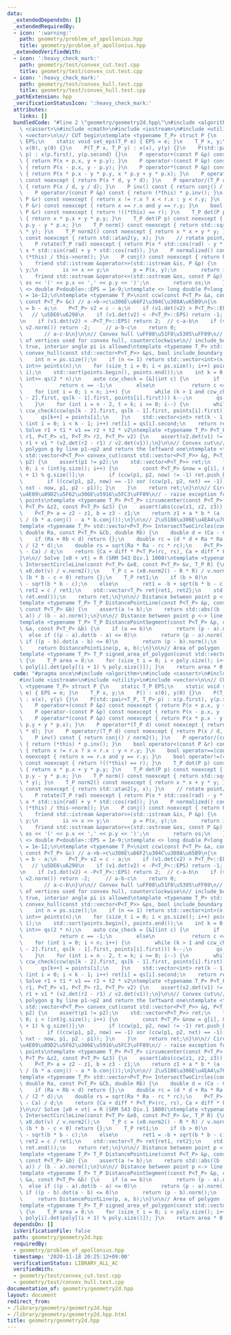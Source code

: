 ```yaml
---
data:
  _extendedDependsOn: []
  _extendedRequiredBy:
  - icon: ':warning:'
    path: geometry/problem_of_apollonius.hpp
    title: geometry/problem_of_apollonius.hpp
  _extendedVerifiedWith:
  - icon: ':heavy_check_mark:'
    path: geometry/test/convex_cut.test.cpp
    title: geometry/test/convex_cut.test.cpp
  - icon: ':heavy_check_mark:'
    path: geometry/test/convex_hull.test.cpp
    title: geometry/test/convex_hull.test.cpp
  _pathExtension: hpp
  _verificationStatusIcon: ':heavy_check_mark:'
  attributes:
    links: []
  bundledCode: "#line 2 \"geometry/geometry2d.hpp\"\n#include <algorithm>\n#include\
    \ <cassert>\n#include <cmath>\n#include <iostream>\n#include <utility>\n#include\
    \ <vector>\n\n// CUT begin\ntemplate <typename T_P> struct P {\n    static T_P\
    \ EPS;\n    static void set_eps(T_P e) { EPS = e; }\n    T_P x, y;\n    P() :\
    \ x(0), y(0) {}\n    P(T_P x, T_P y) : x(x), y(y) {}\n    P(std::pair<T_P, T_P>\
    \ p) : x(p.first), y(p.second) {}\n    P operator+(const P &p) const noexcept\
    \ { return P(x + p.x, y + p.y); }\n    P operator-(const P &p) const noexcept\
    \ { return P(x - p.x, y - p.y); }\n    P operator*(const P &p) const noexcept\
    \ { return P(x * p.x - y * p.y, x * p.y + y * p.x); }\n    P operator*(T_P d)\
    \ const noexcept { return P(x * d, y * d); }\n    P operator/(T_P d) const noexcept\
    \ { return P(x / d, y / d); }\n    P inv() const { return conj() / norm2(); }\n\
    \    P operator/(const P &p) const { return (*this) * p.inv(); }\n    bool operator<(const\
    \ P &r) const noexcept { return x != r.x ? x < r.x : y < r.y; }\n    bool operator==(const\
    \ P &r) const noexcept { return x == r.x and y == r.y; }\n    bool operator!=(const\
    \ P &r) const noexcept { return !((*this) == r); }\n    T_P dot(P p) const noexcept\
    \ { return x * p.x + y * p.y; }\n    T_P det(P p) const noexcept { return x *\
    \ p.y - y * p.x; }\n    T_P norm() const noexcept { return std::sqrt(x * x + y\
    \ * y); }\n    T_P norm2() const noexcept { return x * x + y * y; }\n    T_P arg()\
    \ const noexcept { return std::atan2(y, x); }\n    // rotate point/vector by rad\n\
    \    P rotate(T_P rad) noexcept { return P(x * std::cos(rad) - y * std::sin(rad),\
    \ x * std::sin(rad) + y * std::cos(rad)); }\n    P normalized() const { return\
    \ (*this) / this->norm(); }\n    P conj() const noexcept { return P(x, -y); }\n\
    \    friend std::istream &operator>>(std::istream &is, P &p) {\n        T_P x,\
    \ y;\n        is >> x >> y;\n        p = P(x, y);\n        return is;\n    }\n\
    \    friend std::ostream &operator<<(std::ostream &os, const P &p) {\n       \
    \ os << '(' << p.x << ',' << p.y << ')';\n        return os;\n    }\n};\ntemplate\
    \ <> double P<double>::EPS = 1e-9;\ntemplate <> long double P<long double>::EPS\
    \ = 1e-12;\n\ntemplate <typename T_P>\nint ccw(const P<T_P> &a, const P<T_P> &b,\
    \ const P<T_P> &c) // a->b->c\u306E\u66F2\u304C\u308A\u65B9\n{\n    P<T_P> v1\
    \ = b - a;\n    P<T_P> v2 = c - a;\n    if (v1.det(v2) > P<T_P>::EPS) return 1;\
    \   // \u5DE6\u6298\n    if (v1.det(v2) < -P<T_P>::EPS) return -1; // \u53F3\u6298\
    \n    if (v1.dot(v2) < -P<T_P>::EPS) return 2;  // c-a-b\n    if (v1.norm() <\
    \ v2.norm()) return -2;     // a-b-c\n    return 0;                          \
    \       // a-c-b\n}\n\n// Convex hull \uFF08\u51F8\u5305\uFF09\n// return: IDs\
    \ of vertices used for convex hull, counterclockwise\n// include_boundary: If\
    \ true, interior angle pi is allowed\ntemplate <typename T_P> std::vector<int>\
    \ convex_hull(const std::vector<P<T_P>> &ps, bool include_boundary = false) {\n\
    \    int n = ps.size();\n    if (n <= 1) return std::vector<int>(n, 0);\n    std::vector<std::pair<P<T_P>,\
    \ int>> points(n);\n    for (size_t i = 0; i < ps.size(); i++) points[i] = std::make_pair(ps[i],\
    \ i);\n    std::sort(points.begin(), points.end());\n    int k = 0;\n    std::vector<std::pair<P<T_P>,\
    \ int>> qs(2 * n);\n    auto ccw_check = [&](int c) {\n        if (include_boundary)\n\
    \            return c == -1;\n        else\n            return c <= 0;\n    };\n\
    \    for (int i = 0; i < n; i++) {\n        while (k > 1 and ccw_check(ccw(qs[k\
    \ - 2].first, qs[k - 1].first, points[i].first))) k--;\n        qs[k++] = points[i];\n\
    \    }\n    for (int i = n - 2, t = k; i >= 0; i--) {\n        while (k > t and\
    \ ccw_check(ccw(qs[k - 2].first, qs[k - 1].first, points[i].first))) k--;\n  \
    \      qs[k++] = points[i];\n    }\n    std::vector<int> ret(k - 1);\n    for\
    \ (int i = 0; i < k - 1; i++) ret[i] = qs[i].second;\n    return ret;\n}\n\n//\
    \ Solve r1 + t1 * v1 == r2 + t2 * v2\ntemplate <typename T_P> P<T_P> lines_crosspoint(P<T_P>\
    \ r1, P<T_P> v1, P<T_P> r2, P<T_P> v2) {\n    assert(v2.det(v1) != 0);\n    return\
    \ r1 + v1 * (v2.det(r2 - r1) / v2.det(v1));\n}\n\n// Convex cut\n// Cut the convex\
    \ polygon g by line p1->p2 and return the leftward one\ntemplate <typename T_P>\
    \ std::vector<P<T_P>> convex_cut(const std::vector<P<T_P>> &g, P<T_P> p1, P<T_P>\
    \ p2) {\n    assert(p1 != p2);\n    std::vector<P<T_P>> ret;\n    for (int i =\
    \ 0; i < (int)g.size(); i++) {\n        const P<T_P> &now = g[i], &nxt = g[(i\
    \ + 1) % g.size()];\n        if (ccw(p1, p2, now) != -1) ret.push_back(now);\n\
    \        if ((ccw(p1, p2, now) == -1) xor (ccw(p1, p2, nxt) == -1)) { ret.push_back(lines_crosspoint(now,\
    \ nxt - now, p1, p2 - p1)); }\n    }\n    return ret;\n}\n\n// Circumcenter \uFF08\
    \u4E09\u89D2\u5F62\u306E\u5916\u5FC3\uFF09\n// - raise exception for collinear\
    \ points\ntemplate <typename T_P> P<T_P> circumcenter(const P<T_P> &z1, const\
    \ P<T_P> &z2, const P<T_P> &z3) {\n    assert(abs(ccw(z1, z2, z3)) % 2 == 1);\n\
    \    P<T_P> a = z2 - z1, b = z3 - z1;\n    return z1 + a * b * (a - b).conj()\
    \ / (b * a.conj() - a * b.conj());\n}\n\n// 2\u5186\u306E\u4EA4\u70B9 (ABC157F)\n\
    template <typename T_P> std::vector<P<T_P>> IntersectTwoCircles(const P<T_P> &Ca,\
    \ double Ra, const P<T_P> &Cb, double Rb) {\n    double d = (Ca - Cb).norm();\n\
    \    if (Ra + Rb < d) return {};\n    double rc = (d * d + Ra * Ra - Rb * Rb)\
    \ / (2 * d);\n    double rs = sqrt(Ra * Ra - rc * rc);\n    P<T_P> diff = (Cb\
    \ - Ca) / d;\n    return {Ca + diff * P<T_P>(rc, rs), Ca + diff * P<T_P>(rc, -rs)};\n\
    }\n\n// Solve |x0 + vt| = R (SRM 543 Div.1 1000)\ntemplate <typename T_P> std::vector<T_P>\
    \ IntersectCircleLine(const P<T_P> &x0, const P<T_P> &v, T_P R) {\n    T_P b =\
    \ x0.dot(v) / v.norm2();\n    T_P c = (x0.norm2() - R * R) / v.norm2();\n    if\
    \ (b * b - c < 0) return {};\n    T_P ret1;\n    if (b > 0)\n        ret1 = -b\
    \ - sqrt(b * b - c);\n    else\n        ret1 = -b + sqrt(b * b - c);\n    T_P\
    \ ret2 = c / ret1;\n    std::vector<T_P> ret{ret1, ret2};\n    std::sort(ret.begin(),\
    \ ret.end());\n    return ret;\n}\n\n// Distance between point p <-> line ab\n\
    template <typename T_P> T_P DistancePointLine(const P<T_P> &p, const P<T_P> &a,\
    \ const P<T_P> &b) {\n    assert(a != b);\n    return std::abs((b - a).det(p -\
    \ a)) / (b - a).norm();\n}\n\n// Distance between point p <-> line segment ab\n\
    template <typename T_P> T_P DistancePointSegment(const P<T_P> &p, const P<T_P>\
    \ &a, const P<T_P> &b) {\n    if (a == b)\n        return (p - a).norm();\n  \
    \  else if ((p - a).dot(b - a) <= 0)\n        return (p - a).norm();\n    else\
    \ if ((p - b).dot(a - b) <= 0)\n        return (p - b).norm();\n    else\n   \
    \     return DistancePointLine(p, a, b);\n}\n\n// Area of polygon (might be negative)\n\
    template <typename T_P> T_P signed_area_of_polygon(const std::vector<P<T_P>> &poly)\
    \ {\n    T_P area = 0;\n    for (size_t i = 0; i < poly.size(); i++) { area +=\
    \ poly[i].det(poly[(i + 1) % poly.size()]); }\n    return area * 0.5;\n}\n"
  code: "#pragma once\n#include <algorithm>\n#include <cassert>\n#include <cmath>\n\
    #include <iostream>\n#include <utility>\n#include <vector>\n\n// CUT begin\ntemplate\
    \ <typename T_P> struct P {\n    static T_P EPS;\n    static void set_eps(T_P\
    \ e) { EPS = e; }\n    T_P x, y;\n    P() : x(0), y(0) {}\n    P(T_P x, T_P y)\
    \ : x(x), y(y) {}\n    P(std::pair<T_P, T_P> p) : x(p.first), y(p.second) {}\n\
    \    P operator+(const P &p) const noexcept { return P(x + p.x, y + p.y); }\n\
    \    P operator-(const P &p) const noexcept { return P(x - p.x, y - p.y); }\n\
    \    P operator*(const P &p) const noexcept { return P(x * p.x - y * p.y, x *\
    \ p.y + y * p.x); }\n    P operator*(T_P d) const noexcept { return P(x * d, y\
    \ * d); }\n    P operator/(T_P d) const noexcept { return P(x / d, y / d); }\n\
    \    P inv() const { return conj() / norm2(); }\n    P operator/(const P &p) const\
    \ { return (*this) * p.inv(); }\n    bool operator<(const P &r) const noexcept\
    \ { return x != r.x ? x < r.x : y < r.y; }\n    bool operator==(const P &r) const\
    \ noexcept { return x == r.x and y == r.y; }\n    bool operator!=(const P &r)\
    \ const noexcept { return !((*this) == r); }\n    T_P dot(P p) const noexcept\
    \ { return x * p.x + y * p.y; }\n    T_P det(P p) const noexcept { return x *\
    \ p.y - y * p.x; }\n    T_P norm() const noexcept { return std::sqrt(x * x + y\
    \ * y); }\n    T_P norm2() const noexcept { return x * x + y * y; }\n    T_P arg()\
    \ const noexcept { return std::atan2(y, x); }\n    // rotate point/vector by rad\n\
    \    P rotate(T_P rad) noexcept { return P(x * std::cos(rad) - y * std::sin(rad),\
    \ x * std::sin(rad) + y * std::cos(rad)); }\n    P normalized() const { return\
    \ (*this) / this->norm(); }\n    P conj() const noexcept { return P(x, -y); }\n\
    \    friend std::istream &operator>>(std::istream &is, P &p) {\n        T_P x,\
    \ y;\n        is >> x >> y;\n        p = P(x, y);\n        return is;\n    }\n\
    \    friend std::ostream &operator<<(std::ostream &os, const P &p) {\n       \
    \ os << '(' << p.x << ',' << p.y << ')';\n        return os;\n    }\n};\ntemplate\
    \ <> double P<double>::EPS = 1e-9;\ntemplate <> long double P<long double>::EPS\
    \ = 1e-12;\n\ntemplate <typename T_P>\nint ccw(const P<T_P> &a, const P<T_P> &b,\
    \ const P<T_P> &c) // a->b->c\u306E\u66F2\u304C\u308A\u65B9\n{\n    P<T_P> v1\
    \ = b - a;\n    P<T_P> v2 = c - a;\n    if (v1.det(v2) > P<T_P>::EPS) return 1;\
    \   // \u5DE6\u6298\n    if (v1.det(v2) < -P<T_P>::EPS) return -1; // \u53F3\u6298\
    \n    if (v1.dot(v2) < -P<T_P>::EPS) return 2;  // c-a-b\n    if (v1.norm() <\
    \ v2.norm()) return -2;     // a-b-c\n    return 0;                          \
    \       // a-c-b\n}\n\n// Convex hull \uFF08\u51F8\u5305\uFF09\n// return: IDs\
    \ of vertices used for convex hull, counterclockwise\n// include_boundary: If\
    \ true, interior angle pi is allowed\ntemplate <typename T_P> std::vector<int>\
    \ convex_hull(const std::vector<P<T_P>> &ps, bool include_boundary = false) {\n\
    \    int n = ps.size();\n    if (n <= 1) return std::vector<int>(n, 0);\n    std::vector<std::pair<P<T_P>,\
    \ int>> points(n);\n    for (size_t i = 0; i < ps.size(); i++) points[i] = std::make_pair(ps[i],\
    \ i);\n    std::sort(points.begin(), points.end());\n    int k = 0;\n    std::vector<std::pair<P<T_P>,\
    \ int>> qs(2 * n);\n    auto ccw_check = [&](int c) {\n        if (include_boundary)\n\
    \            return c == -1;\n        else\n            return c <= 0;\n    };\n\
    \    for (int i = 0; i < n; i++) {\n        while (k > 1 and ccw_check(ccw(qs[k\
    \ - 2].first, qs[k - 1].first, points[i].first))) k--;\n        qs[k++] = points[i];\n\
    \    }\n    for (int i = n - 2, t = k; i >= 0; i--) {\n        while (k > t and\
    \ ccw_check(ccw(qs[k - 2].first, qs[k - 1].first, points[i].first))) k--;\n  \
    \      qs[k++] = points[i];\n    }\n    std::vector<int> ret(k - 1);\n    for\
    \ (int i = 0; i < k - 1; i++) ret[i] = qs[i].second;\n    return ret;\n}\n\n//\
    \ Solve r1 + t1 * v1 == r2 + t2 * v2\ntemplate <typename T_P> P<T_P> lines_crosspoint(P<T_P>\
    \ r1, P<T_P> v1, P<T_P> r2, P<T_P> v2) {\n    assert(v2.det(v1) != 0);\n    return\
    \ r1 + v1 * (v2.det(r2 - r1) / v2.det(v1));\n}\n\n// Convex cut\n// Cut the convex\
    \ polygon g by line p1->p2 and return the leftward one\ntemplate <typename T_P>\
    \ std::vector<P<T_P>> convex_cut(const std::vector<P<T_P>> &g, P<T_P> p1, P<T_P>\
    \ p2) {\n    assert(p1 != p2);\n    std::vector<P<T_P>> ret;\n    for (int i =\
    \ 0; i < (int)g.size(); i++) {\n        const P<T_P> &now = g[i], &nxt = g[(i\
    \ + 1) % g.size()];\n        if (ccw(p1, p2, now) != -1) ret.push_back(now);\n\
    \        if ((ccw(p1, p2, now) == -1) xor (ccw(p1, p2, nxt) == -1)) { ret.push_back(lines_crosspoint(now,\
    \ nxt - now, p1, p2 - p1)); }\n    }\n    return ret;\n}\n\n// Circumcenter \uFF08\
    \u4E09\u89D2\u5F62\u306E\u5916\u5FC3\uFF09\n// - raise exception for collinear\
    \ points\ntemplate <typename T_P> P<T_P> circumcenter(const P<T_P> &z1, const\
    \ P<T_P> &z2, const P<T_P> &z3) {\n    assert(abs(ccw(z1, z2, z3)) % 2 == 1);\n\
    \    P<T_P> a = z2 - z1, b = z3 - z1;\n    return z1 + a * b * (a - b).conj()\
    \ / (b * a.conj() - a * b.conj());\n}\n\n// 2\u5186\u306E\u4EA4\u70B9 (ABC157F)\n\
    template <typename T_P> std::vector<P<T_P>> IntersectTwoCircles(const P<T_P> &Ca,\
    \ double Ra, const P<T_P> &Cb, double Rb) {\n    double d = (Ca - Cb).norm();\n\
    \    if (Ra + Rb < d) return {};\n    double rc = (d * d + Ra * Ra - Rb * Rb)\
    \ / (2 * d);\n    double rs = sqrt(Ra * Ra - rc * rc);\n    P<T_P> diff = (Cb\
    \ - Ca) / d;\n    return {Ca + diff * P<T_P>(rc, rs), Ca + diff * P<T_P>(rc, -rs)};\n\
    }\n\n// Solve |x0 + vt| = R (SRM 543 Div.1 1000)\ntemplate <typename T_P> std::vector<T_P>\
    \ IntersectCircleLine(const P<T_P> &x0, const P<T_P> &v, T_P R) {\n    T_P b =\
    \ x0.dot(v) / v.norm2();\n    T_P c = (x0.norm2() - R * R) / v.norm2();\n    if\
    \ (b * b - c < 0) return {};\n    T_P ret1;\n    if (b > 0)\n        ret1 = -b\
    \ - sqrt(b * b - c);\n    else\n        ret1 = -b + sqrt(b * b - c);\n    T_P\
    \ ret2 = c / ret1;\n    std::vector<T_P> ret{ret1, ret2};\n    std::sort(ret.begin(),\
    \ ret.end());\n    return ret;\n}\n\n// Distance between point p <-> line ab\n\
    template <typename T_P> T_P DistancePointLine(const P<T_P> &p, const P<T_P> &a,\
    \ const P<T_P> &b) {\n    assert(a != b);\n    return std::abs((b - a).det(p -\
    \ a)) / (b - a).norm();\n}\n\n// Distance between point p <-> line segment ab\n\
    template <typename T_P> T_P DistancePointSegment(const P<T_P> &p, const P<T_P>\
    \ &a, const P<T_P> &b) {\n    if (a == b)\n        return (p - a).norm();\n  \
    \  else if ((p - a).dot(b - a) <= 0)\n        return (p - a).norm();\n    else\
    \ if ((p - b).dot(a - b) <= 0)\n        return (p - b).norm();\n    else\n   \
    \     return DistancePointLine(p, a, b);\n}\n\n// Area of polygon (might be negative)\n\
    template <typename T_P> T_P signed_area_of_polygon(const std::vector<P<T_P>> &poly)\
    \ {\n    T_P area = 0;\n    for (size_t i = 0; i < poly.size(); i++) { area +=\
    \ poly[i].det(poly[(i + 1) % poly.size()]); }\n    return area * 0.5;\n}\n"
  dependsOn: []
  isVerificationFile: false
  path: geometry/geometry2d.hpp
  requiredBy:
  - geometry/problem_of_apollonius.hpp
  timestamp: '2020-11-18 20:25:12+09:00'
  verificationStatus: LIBRARY_ALL_AC
  verifiedWith:
  - geometry/test/convex_cut.test.cpp
  - geometry/test/convex_hull.test.cpp
documentation_of: geometry/geometry2d.hpp
layout: document
redirect_from:
- /library/geometry/geometry2d.hpp
- /library/geometry/geometry2d.hpp.html
title: geometry/geometry2d.hpp
---
```


